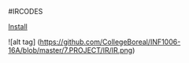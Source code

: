 #IRCODES

[Install](INSTALL.md)

![alt tag] (https://github.com/CollegeBoreal/INF1006-16A/blob/master/7.PROJECT/IR/IR.png)
